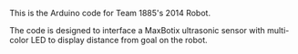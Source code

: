 This is the Arduino code for Team 1885's 2014 Robot.

The code is designed to interface a MaxBotix ultrasonic sensor with multi-color LED to display distance from goal on the robot.
